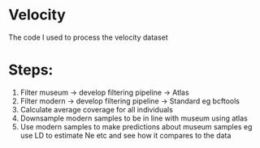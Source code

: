 # Velocity
The code I used to process the velocity dataset


# Steps:

1) Filter museum -> develop filtering pipeline -> Atlas
2) Filter modern -> develop filtering pipeline -> Standard eg bcftools
3) Calculate average coverage for all individuals
4) Downsample modern samples to be in line with museum using atlas
5) Use modern samples to make predictions about museum samples eg use LD to estimate Ne etc and see how it compares to the data
